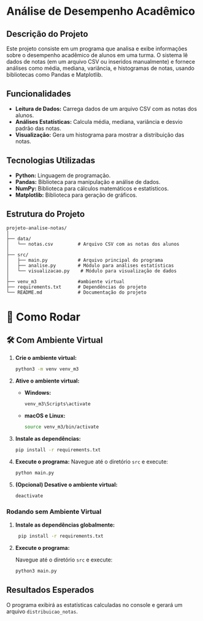 # Análise de Desempenho Acadêmico

## Descrição do Projeto

Este projeto consiste em um programa que analisa e exibe informações sobre o desempenho acadêmico de alunos em uma turma. O sistema lê dados de notas (em um arquivo CSV ou inseridos manualmente) e fornece análises como média, mediana, variância, e histogramas de notas, usando bibliotecas como Pandas e Matplotlib.

## Funcionalidades

- **Leitura de Dados:** Carrega dados de um arquivo CSV com as notas dos alunos.
- **Análises Estatísticas:** Calcula média, mediana, variância e desvio padrão das notas.
- **Visualização:** Gera um histograma para mostrar a distribuição das notas.

## Tecnologias Utilizadas

- **Python:** Linguagem de programação.
- **Pandas:** Biblioteca para manipulação e análise de dados.
- **NumPy:** Biblioteca para cálculos matemáticos e estatísticos.
- **Matplotlib:** Biblioteca para geração de gráficos.

## Estrutura do Projeto

```plaintext
projeto-analise-notas/
│
├── data/
│   └── notas.csv         # Arquivo CSV com as notas dos alunos
│
├── src/
│   ├── main.py           # Arquivo principal do programa
│   ├── analise.py        # Módulo para análises estatísticas
│   └── visualizacao.py    # Módulo para visualização de dados
│
├── venv_m3               #ambiente virtual
├── requirements.txt      # Dependências do projeto
└── README.md             # Documentação do projeto

```

# 📖 Como Rodar

## 🛠️ Com Ambiente Virtual

1. **Crie o ambiente virtual:**

   ```bash
   python3 -m venv venv_m3
   ```

2. **Ative o ambiente virtual:**

   - **Windows:**

     ```bash
     venv_m3\Scripts\activate
     ```

   - **macOS e Linux:**
     ```bash
     source venv_m3/bin/activate
     ```

3. **Instale as dependências:**

   ```bash
   pip install -r requirements.txt
   ```

4. **Execute o programa:**
   Navegue até o diretório `src` e execute:

   ```bash
   python main.py
   ```

5. **(Opcional) Desative o ambiente virtual:**
   ```bash
   deactivate
   ```

### Rodando sem Ambiente Virtual

1. **Instale as dependências globalmente:**
   ```bash
    pip install -r requirements.txt
   ```
2. **Execute o programa:**

   Navegue até o diretório `src` e execute:

   ```bash
   python3 main.py
   ```

## Resultados Esperados

O programa exibirá as estatísticas calculadas no console e gerará um arquivo `distribuicao_notas`.
